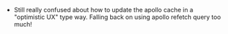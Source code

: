 ---
---

- Still really confused about how to update the apollo cache in a "optimistic UX" type way. Falling back on using apollo refetch query too much!
